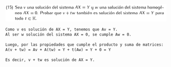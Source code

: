 ![Ejercicio 15](./assets/ej15-enunciado.png)

```
Como v es solución de AX = Y, tenemos que Av = Y.
Al ser w solución del sistema AX = 0, se cumple Aw = 0.

Luego, por las propiedades que cumple el producto y suma de matrices:
A(v + tw) = Av + A(tw) = Y + t(Aw) = Y + 0 = Y

Es decir, v + tw es solución de AX = Y.
```